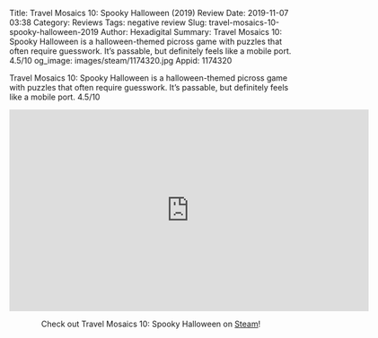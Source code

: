 Title: Travel Mosaics 10: Spooky Halloween (2019) Review
Date: 2019-11-07 03:38
Category: Reviews
Tags: negative review
Slug: travel-mosaics-10-spooky-halloween-2019
Author: Hexadigital
Summary: Travel Mosaics 10: Spooky Halloween is a halloween-themed picross game with puzzles that often require guesswork. It’s passable, but definitely feels like a mobile port. 4.5/10
og_image: images/steam/1174320.jpg
Appid: 1174320

Travel Mosaics 10: Spooky Halloween is a halloween-themed picross game with puzzles that often require guesswork. It’s passable, but definitely feels like a mobile port. 4.5/10

<center><iframe src="https://www.youtube.com/embed/dUFEJqgBANU?feature=oembed" allow="accelerometer; autoplay; encrypted-media; gyroscope; picture-in-picture" width="640" height="360" frameborder="0"></iframe>

Check out Travel Mosaics 10: Spooky Halloween on [Steam](https://store.steampowered.com/app/1174320/?curator_clanid=34633900)!</center>
